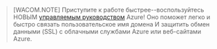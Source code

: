 
> [WACOM.NOTE]
> Приступите к работе быстрее--воспользуйтесь НОВЫМ [управляемым руководством][управляемым руководством] Azure! Оно поможет легко и быстро связать пользовательское имя домена И защитить обмен данными (SSL) с облачными службами Azure или веб-сайтами Azure.

  [управляемым руководством]: http://support.microsoft.com/kb/2990804
